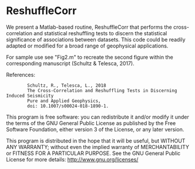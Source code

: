 # ReshuffleCorr

We present a Matlab-based routine, ReshuffleCorr that performs the cross-correlation and statistical reshuffling tests to discern the statistical significance of associations between datasets.  This code could be readily adapted or modified for a broad range of geophysical applications.

For sample use see "Fig2.m" to recreate the second figure within the corresponding manuscript (Schultz & Telesca, 2017).

References: 
            
            Schultz, R., Telesca, L., 2018
            The Cross-Correlation and Reshuffling Tests in Discerning Induced Seismicity
            Pure and Applied Geophysics, 
            doi: 10.1007/s00024-018-1890-1.

This program is free software: you can redistribute it and/or modify it under the terms of the GNU General Public License as published by the Free Software Foundation, either version 3 of the License, or any later version.

This program is distributed in the hope that it will be useful, but WITHOUT ANY WARRANTY; without even the implied warranty of MERCHANTABILITY or FITNESS FOR A PARTICULAR PURPOSE.  See the GNU General Public License for more details: http://www.gnu.org/licenses/
